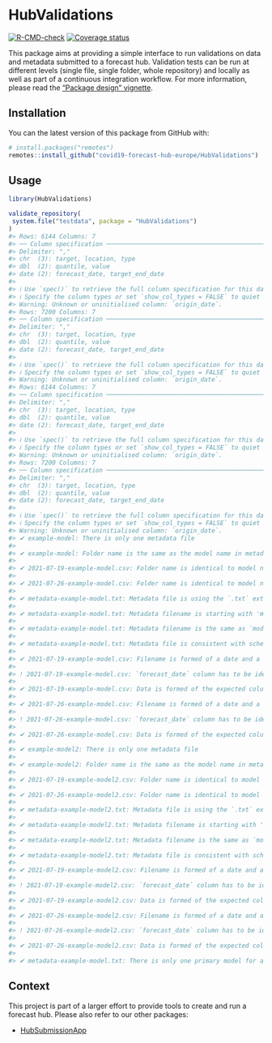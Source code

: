 
<!-- README.md is generated from README.Rmd. Please edit that file -->

# HubValidations

<!-- badges: start -->

[![R-CMD-check](https://github.com/epiforecasts/ForecastHubValidations/workflows/R-CMD-check/badge.svg)](https://github.com/epiforecasts/ForecastHubValidations/actions)
[![Coverage
status](https://codecov.io/gh/epiforecasts/ForecastHubValidations/branch/main/graph/badge.svg)](https://codecov.io/github/epiforecasts/ForecastHubValidations?branch=main)
<!-- badges: end -->

This package aims at providing a simple interface to run validations on
data and metadata submitted to a forecast hub. Validation tests can be
run at different levels (single file, single folder, whole repository)
and locally as well as part of a continuous integration workflow. For
more information, please read the [“Package design”
vignette](https://epiforecasts.github.io/ForecastHubValidations/articles/design.html).

## Installation

You can the latest version of this package from GitHub with:

``` r
# install.packages("remotes")
remotes::install_github("covid19-forecast-hub-europe/HubValidations")
```

## Usage

``` r
library(HubValidations)

validate_repository(
 system.file("testdata", package = "HubValidations")
)
#> Rows: 6144 Columns: 7
#> ── Column specification ───────────────────────────────────────────────────────────────────────────────────────────────────────────────────────────────────────────────────
#> Delimiter: ","
#> chr  (3): target, location, type
#> dbl  (2): quantile, value
#> date (2): forecast_date, target_end_date
#> 
#> ℹ Use `spec()` to retrieve the full column specification for this data.
#> ℹ Specify the column types or set `show_col_types = FALSE` to quiet this message.
#> Warning: Unknown or uninitialised column: `origin_date`.
#> Rows: 7200 Columns: 7
#> ── Column specification ───────────────────────────────────────────────────────────────────────────────────────────────────────────────────────────────────────────────────
#> Delimiter: ","
#> chr  (3): target, location, type
#> dbl  (2): quantile, value
#> date (2): forecast_date, target_end_date
#> 
#> ℹ Use `spec()` to retrieve the full column specification for this data.
#> ℹ Specify the column types or set `show_col_types = FALSE` to quiet this message.
#> Warning: Unknown or uninitialised column: `origin_date`.
#> Rows: 6144 Columns: 7
#> ── Column specification ───────────────────────────────────────────────────────────────────────────────────────────────────────────────────────────────────────────────────
#> Delimiter: ","
#> chr  (3): target, location, type
#> dbl  (2): quantile, value
#> date (2): forecast_date, target_end_date
#> 
#> ℹ Use `spec()` to retrieve the full column specification for this data.
#> ℹ Specify the column types or set `show_col_types = FALSE` to quiet this message.
#> Warning: Unknown or uninitialised column: `origin_date`.
#> Rows: 7200 Columns: 7
#> ── Column specification ───────────────────────────────────────────────────────────────────────────────────────────────────────────────────────────────────────────────────
#> Delimiter: ","
#> chr  (3): target, location, type
#> dbl  (2): quantile, value
#> date (2): forecast_date, target_end_date
#> 
#> ℹ Use `spec()` to retrieve the full column specification for this data.
#> ℹ Specify the column types or set `show_col_types = FALSE` to quiet this message.
#> Warning: Unknown or uninitialised column: `origin_date`.
#> ✔ example-model: There is only one metadata file 
#> 
#> ✔ example-model: Folder name is the same as the model name in metadata filename 
#> 
#> ✔ 2021-07-19-example-model.csv: Folder name is identical to model name in data file 
#> 
#> ✔ 2021-07-26-example-model.csv: Folder name is identical to model name in data file 
#> 
#> ✔ metadata-example-model.txt: Metadata file is using the `.txt` extension 
#> 
#> ✔ metadata-example-model.txt: Metadata filename is starting with 'metadata-' 
#> 
#> ✔ metadata-example-model.txt: Metadata filename is the same as `model_abbr` 
#> 
#> ✔ metadata-example-model.txt: Metadata file is consistent with schema specifications 
#>  
#> ✔ 2021-07-19-example-model.csv: Filename is formed of a date and a model name, separated by an hyphen 
#> 
#> ! 2021-07-19-example-model.csv: `forecast_date` column has to be identical to the date in filename 
#> 
#> ✔ 2021-07-19-example-model.csv: Data is formed of the expected columns with correct type 
#>  
#> ✔ 2021-07-26-example-model.csv: Filename is formed of a date and a model name, separated by an hyphen 
#> 
#> ! 2021-07-26-example-model.csv: `forecast_date` column has to be identical to the date in filename 
#> 
#> ✔ 2021-07-26-example-model.csv: Data is formed of the expected columns with correct type 
#>  
#> ✔ example-model2: There is only one metadata file 
#> 
#> ✔ example-model2: Folder name is the same as the model name in metadata filename 
#> 
#> ✔ 2021-07-19-example-model2.csv: Folder name is identical to model name in data file 
#> 
#> ✔ 2021-07-26-example-model2.csv: Folder name is identical to model name in data file 
#> 
#> ✔ metadata-example-model2.txt: Metadata file is using the `.txt` extension 
#> 
#> ✔ metadata-example-model2.txt: Metadata filename is starting with 'metadata-' 
#> 
#> ✔ metadata-example-model2.txt: Metadata filename is the same as `model_abbr` 
#> 
#> ✔ metadata-example-model2.txt: Metadata file is consistent with schema specifications 
#>  
#> ✔ 2021-07-19-example-model2.csv: Filename is formed of a date and a model name, separated by an hyphen 
#> 
#> ! 2021-07-19-example-model2.csv: `forecast_date` column has to be identical to the date in filename 
#> 
#> ✔ 2021-07-19-example-model2.csv: Data is formed of the expected columns with correct type 
#>  
#> ✔ 2021-07-26-example-model2.csv: Filename is formed of a date and a model name, separated by an hyphen 
#> 
#> ! 2021-07-26-example-model2.csv: `forecast_date` column has to be identical to the date in filename 
#> 
#> ✔ 2021-07-26-example-model2.csv: Data is formed of the expected columns with correct type 
#>  
#> ✔ metadata-example-model.txt: There is only one primary model for a given team
```

## Context

This project is part of a larger effort to provide tools to create and
run a forecast hub. Please also refer to our other packages:

-   [HubSubmissionApp](https://github.com/epiforecasts/ForecastHubSubmissionApp)
